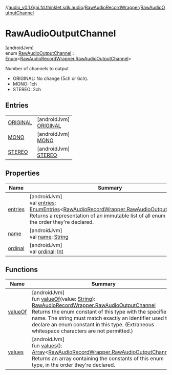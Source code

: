 //[audio_v0.1.6](../../../../index.md)/[ai.fd.thinklet.sdk.audio](../../index.md)/[RawAudioRecordWrapper](../index.md)/[RawAudioOutputChannel](index.md)

# RawAudioOutputChannel

[androidJvm]\
enum [RawAudioOutputChannel](index.md) : [Enum](https://kotlinlang.org/api/latest/jvm/stdlib/kotlin/-enum/index.html)&lt;[RawAudioRecordWrapper.RawAudioOutputChannel](index.md)&gt; 

Number of channels to output

- 
   ORIGINAL: No change (5ch or 6ch).
- 
   MONO: 1ch
- 
   STEREO: 2ch

## Entries

| | |
|---|---|
| [ORIGINAL](-o-r-i-g-i-n-a-l/index.md) | [androidJvm]<br>[ORIGINAL](-o-r-i-g-i-n-a-l/index.md) |
| [MONO](-m-o-n-o/index.md) | [androidJvm]<br>[MONO](-m-o-n-o/index.md) |
| [STEREO](-s-t-e-r-e-o/index.md) | [androidJvm]<br>[STEREO](-s-t-e-r-e-o/index.md) |

## Properties

| Name | Summary |
|---|---|
| [entries](entries.md) | [androidJvm]<br>val [entries](entries.md): [EnumEntries](https://kotlinlang.org/api/latest/jvm/stdlib/kotlin.enums/-enum-entries/index.html)&lt;[RawAudioRecordWrapper.RawAudioOutputChannel](index.md)&gt;<br>Returns a representation of an immutable list of all enum entries, in the order they're declared. |
| [name](-s-t-e-r-e-o/index.md#-372974862%2FProperties%2F-847875642) | [androidJvm]<br>val [name](-s-t-e-r-e-o/index.md#-372974862%2FProperties%2F-847875642): [String](https://kotlinlang.org/api/latest/jvm/stdlib/kotlin/-string/index.html) |
| [ordinal](-s-t-e-r-e-o/index.md#-739389684%2FProperties%2F-847875642) | [androidJvm]<br>val [ordinal](-s-t-e-r-e-o/index.md#-739389684%2FProperties%2F-847875642): [Int](https://kotlinlang.org/api/latest/jvm/stdlib/kotlin/-int/index.html) |

## Functions

| Name | Summary |
|---|---|
| [valueOf](value-of.md) | [androidJvm]<br>fun [valueOf](value-of.md)(value: [String](https://kotlinlang.org/api/latest/jvm/stdlib/kotlin/-string/index.html)): [RawAudioRecordWrapper.RawAudioOutputChannel](index.md)<br>Returns the enum constant of this type with the specified name. The string must match exactly an identifier used to declare an enum constant in this type. (Extraneous whitespace characters are not permitted.) |
| [values](values.md) | [androidJvm]<br>fun [values](values.md)(): [Array](https://kotlinlang.org/api/latest/jvm/stdlib/kotlin/-array/index.html)&lt;[RawAudioRecordWrapper.RawAudioOutputChannel](index.md)&gt;<br>Returns an array containing the constants of this enum type, in the order they're declared. |
